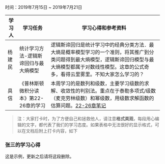 时间：2019年7月15日 ~ 2019年7月21日

学习人|学习任务|学习心得和参考资料
------ | ------ | ------ 
杨建民 | 统计学习方法-逻辑斯谛回归与最大熵模型 | 逻辑斯谛回归是统计学习中的经典分类方法．最大熵是概率模型学习的一个准则，将其推广到分类问题得到最大熵模型，逻辑斯谛回归模型与最大熵模型都属于对数线性模型。这章的公式奇多，看得云里雾里。不知大家怎么学习的？
具信 | 《普林斯顿微积分读本》第22-26章的学习 | 本周学习的是数列和级数，主要学习级数的求解、收敛性的判别法。重点在于泰勒多项式/级数（麦克劳林级数）和幂级数，用级数求解函数的估算问题。[22-26章笔记](https://www.jianshu.com/p/c1eb2292c652)

> 注：大家打卡时，为了方便自己和拯救他人，请注意**格式美观**，每段用心编辑的文字，都代表了我们的学习态度。如果表格中无法很好的显示格式，可以在文档后附上打卡内容，如下

### 张三的学习心得
这是示例，更新之后请将这段删除。
